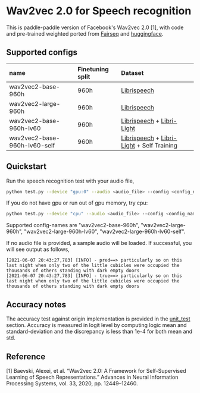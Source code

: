 # Wav2vec 2.0 for Speech recognition

This is paddle-paddle version of Facebook's Wav2vec 2.0 [1], with code and pre-trained weighted ported from [Fairseq](https://github.com/pytorch/fairseq/) and [huggingface](https://github.com/huggingface/transformers).

## Supported configs

|name|Finetuning split| Dataset |
| :--- | :--- | :---  |
|wav2vec2-base-960h|960h| [Librispeech](http://www.openslr.org/12)|
|wav2vec2-large-960h|960h| [Librispeech](http://www.openslr.org/12)|
|wav2vec2-base-960h-lv60|960h| [Librispeech](http://www.openslr.org/12) + [Libri-Light](https://github.com/facebookresearch/libri-light)|
|wav2vec2-base-960h-lv60-self|960h| [Librispeech](http://www.openslr.org/12) + [Libri-Light](https://github.com/facebookresearch/libri-light) + Self Training |

## Quickstart

Run the speech recognition test with your audio file,
``` bash
python test.py --device "gpu:0" --audio <audio_file> --config <config_name>
```
If you do not have gpu or run out of gpu memory, try cpu:
``` bash
python test.py --device "cpu" --audio <audio_file> --config <config_name>
```

Supported config-names are  "wav2vec2-base-960h", "wav2vec2-large-960h", "wav2vec2-large-960h-lv60", "wav2vec2-large-960h-lv60-self".

If no audio file is provided, a sample audio will be loaded.
If successful, you will see output as follows,
```
[2021-06-07 20:43:27,783] [INFO] - pred==> particularly so on this last night when only two of the little cubicles were occupied the thousands of others standing with dark empty doors
[2021-06-07 20:43:27,783] [INFO] - true==> particularly so on this last night when only two of the little cubicles were occupied the thousands of others standing with dark empty doors
```

## Accuracy notes
The accuracy test against origin implementation is provided in the [unit_test](../../test) section. Accuracy is measured in logit level by computing logic mean and standard-deviation and the discrepancy is less than 1e-4 for both mean and std. 


## Reference
[1] Baevski, Alexei, et al. “Wav2vec 2.0: A Framework for Self-Supervised Learning of Speech Representations.” Advances in Neural Information Processing Systems, vol. 33, 2020, pp. 12449–12460.
